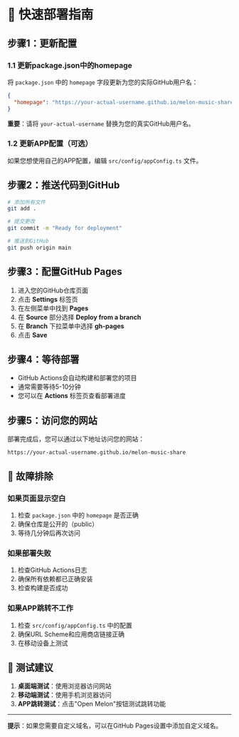 # 🚀 快速部署指南

## 步骤1：更新配置

### 1.1 更新package.json中的homepage

将 `package.json` 中的 `homepage` 字段更新为您的实际GitHub用户名：

```json
{
  "homepage": "https://your-actual-username.github.io/melon-music-share"
}
```

**重要**：请将 `your-actual-username` 替换为您的真实GitHub用户名。

### 1.2 更新APP配置（可选）

如果您想使用自己的APP配置，编辑 `src/config/appConfig.ts` 文件。

## 步骤2：推送代码到GitHub

```bash
# 添加所有文件
git add .

# 提交更改
git commit -m "Ready for deployment"

# 推送到GitHub
git push origin main
```

## 步骤3：配置GitHub Pages

1. 进入您的GitHub仓库页面
2. 点击 **Settings** 标签页
3. 在左侧菜单中找到 **Pages**
4. 在 **Source** 部分选择 **Deploy from a branch**
5. 在 **Branch** 下拉菜单中选择 **gh-pages**
6. 点击 **Save**

## 步骤4：等待部署

- GitHub Actions会自动构建和部署您的项目
- 通常需要等待5-10分钟
- 您可以在 **Actions** 标签页查看部署进度

## 步骤5：访问您的网站

部署完成后，您可以通过以下地址访问您的网站：

```
https://your-actual-username.github.io/melon-music-share
```

## 🔧 故障排除

### 如果页面显示空白

1. 检查 `package.json` 中的 `homepage` 是否正确
2. 确保仓库是公开的（public）
3. 等待几分钟后再次访问

### 如果部署失败

1. 检查GitHub Actions日志
2. 确保所有依赖都已正确安装
3. 检查构建是否成功

### 如果APP跳转不工作

1. 检查 `src/config/appConfig.ts` 中的配置
2. 确保URL Scheme和应用商店链接正确
3. 在移动设备上测试

## 📱 测试建议

1. **桌面端测试**：使用浏览器访问网站
2. **移动端测试**：使用手机浏览器访问
3. **APP跳转测试**：点击"Open Melon"按钮测试跳转功能

---

**提示**：如果您需要自定义域名，可以在GitHub Pages设置中添加自定义域名。
